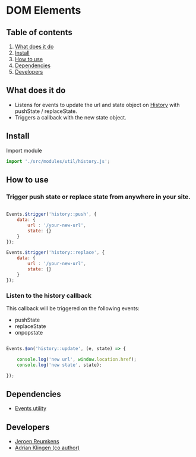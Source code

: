
# DOM Elements

## Table of contents
1. [What does it do](#markdown-header-what-does-it-do)
2. [Install](#markdown-header-install)
3. [How to use](#markdown-header-how-to-use)
4. [Dependencies](#markdown-header-dependencies)
5. [Developers](#markdown-header-developers)


## What does it do
* Listens for events to update the url and state object on [History](https://developer.mozilla.org/en-US/docs/Web/API/History) with pushState / replaceState.
* Triggers a callback with the new state object.

## Install
Import module
```javascript
import './src/modules/util/history.js';
```

## How to use
### Trigger push state or replace state from anywhere in your site.
```javascript

Events.$trigger('history::push', {
    data: {
        url : '/your-new-url',
        state: {}
    }
});

Events.$trigger('history::replace', {
    data: {
        url : '/your-new-url',
        state: {}
    }
});

```

### Listen to the history callback
This callback will be triggered on the following events:
* pushState
* replaceState
* onpopstate
```javascript

Events.$on('history::update', (e, state) => {

    console.log('new url', window.location.href);
    console.log('new state', state);

});

```

## Dependencies
* [Events utility](/utilities/events/)

## Developers
* [Jeroen Reumkens](mailto:jeroen.reumkens@tamtam.nl)
* [Adrian Klingen (co author)](mailto:adrian@tamtam.nl)
